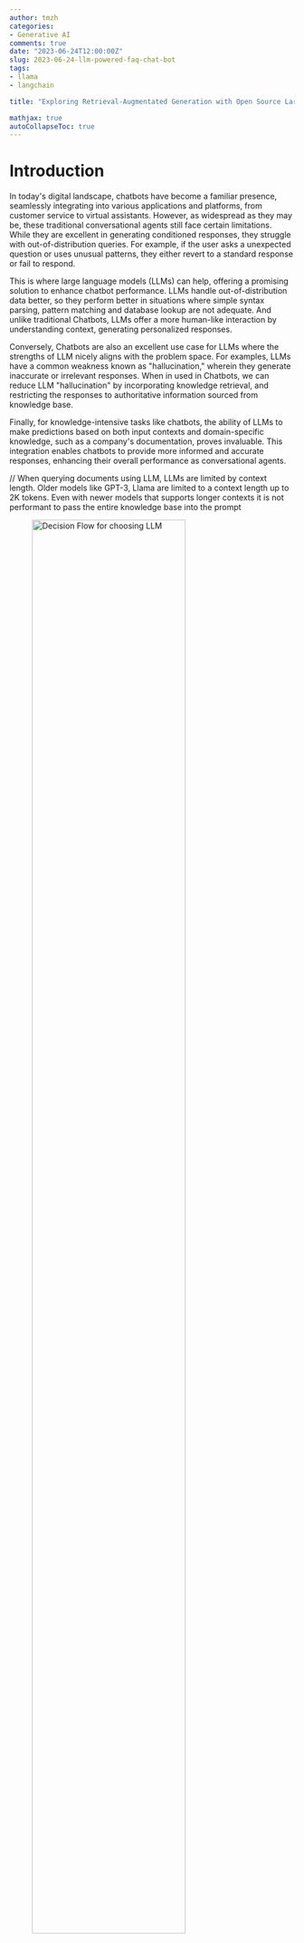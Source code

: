 ```yaml
---
author: tmzh
categories:
- Generative AI 
comments: true
date: "2023-06-24T12:00:00Z"
slug: 2023-06-24-llm-powered-faq-chat-bot
tags:
- llama
- langchain

title: "Exploring Retrieval-Augmentated Generation with Open Source Large Language Models"

mathjax: true
autoCollapseToc: true
---
```


# Introduction
In today's digital landscape, chatbots have become a familiar presence, seamlessly integrating into various applications and platforms, from customer service to virtual assistants. However, as widespread as they may be, these traditional conversational agents still face certain limitations. While they are excellent in generating conditioned responses, they struggle with out-of-distribution queries. For example, if the user asks a unexpected question or uses unusual patterns, they either revert to a standard response or fail to respond.

This is where large language models (LLMs) can help, offering a promising solution to enhance chatbot performance. LLMs handle out-of-distribution data better, so they perform better in situations where simple syntax parsing, pattern matching and database lookup are not adequate. And unlike traditional Chatbots, LLMs offer a more human-like interaction by understanding context, generating personalized responses. 

Conversely, Chatbots are also an excellent use case for LLMs where the strengths of LLM nicely aligns with the problem space. For examples, LLMs have a common weakness known as "hallucination," wherein they generate inaccurate or irrelevant responses. When in used in Chatbots, we can reduce LLM "hallucination" by  incorporating knowledge retrieval, and restricting the responses to authoritative information sourced from knowledge base. 

Finally, for knowledge-intensive tasks like chatbots, the ability of LLMs to make predictions based on both input contexts and domain-specific knowledge, such as a company's documentation, proves invaluable. This integration enables chatbots to provide more informed and accurate responses, enhancing their overall performance as conversational agents.

// When querying documents using LLM, LLMs are limited by context length. Older models like GPT-3, Llama are limited to a context length up to 2K tokens. Even with newer models that supports longer contexts it is not performant to pass the entire knowledge base into the prompt

<figure>
    <img src="/images/2023-06-25-decision-flow-for-chosing-llm.png"
         alt="Decision Flow for choosing LLM"
         width="80%">
    <figcaption><i>Source: Harnessing the Power of LLMs in Practice: A Survey on ChatGPT and Beyond 
(<a href="https://arxiv.org/pdf/2304.13712.pdf">arXiv:2304.13712</a>)
</i></figcaption>
</figure>

## Advantages of RAG over LLM-based question answering
1. RAG can answer based on facts not learned during the LLM training, without the need for fine-tuning. This is more relevant for specific knowledge domains such as internal company docs or for data outside the cut-off used for LLM training
2. RAG can provide traceability to its answers, enabling users to identify the sources of information

## Advantages of RAG over traditional chatbots
1. LLMs handle out-of-distribution data better, so they perform better in situations where simple syntax parsing, pattern matching and database lookup are not adequate. And unlike traditional Chatbots, LLMs offer a more human-like interaction by understanding context, generating personalized responses.
2. If the users query doesn't exactly match the question in our knowledge base, the response quality greatly suffers

## How RAG works



In this blog post, we will delve into the concepts behind retrieval-augmented generation using LLM. We will look at ways to run a LLM locally and also overcome hallucination by retrieving relevant responses from a pre-defined database and presenting them to the user, ensuring accurate and relevant information is provided.

# Semantic Search using Embeddings
One common approach is to perform semantic search using embedding-based lookup. Embeddings are numerical representations of a word, sentence or a document, while preserving the meaning of the text. The numerical representations in embeddings allows us to identify semantically similar text blocks by using numerical operations. To generate the embeddings, we split documents into small chunks, feed them to an embedding model and store the resulting vectors in a vector DB.

<figure>
    <img src="https://jxnl.github.io/instructor/blog/img/dumb_rag.png"
         alt="Decision Flow for choosing LLM"
         width="80%">
         <figcaption><i>Source: RAG is more than just embedding search
         (<a href="https://jxnl.github.io/instructor/blog/2023/09/17/rag-is-more-than-just-embedding-search/">Dumb RAG </a>)
</i></figcaption>
</figure>

Semantic search works by splitting documents into small chunks, feeding them to an embedding model and storing the resulting vectors into a vector DB. Relevant chunks are then retrieved 

# Retrieval Augmented Generation (RAG)

## Methodology
1. Process the document and split them into smaller chunks
2. Use an embedding model to create a vector representation of each chunk.
3. Create a vector store index using the chunks and respective embeddings.
4. Use the same embedding model to create an embedding of the input question
5. Fetch the top K relevant document chunks that are similar to the query embeddings. The similarity between embeddings is typically computed using metrics like cosine similarity or Euclidean distance. Higher similarity scores indicate a closer match between the query and the document, suggesting its relevance to the given context.
6. Use the retrieved chunks as context and generate a prompt to be sent to LLM
7. Get the contextual answer based on the documents retrieved


## Implementation
As explained above, generally two separate models are used: one for calculating embeddings and one for text generation. While it is possible to use one LLM for both embedding and text generation, processing large documents through a LLM can be expensive. Embedding models, unlike an LLM are not saddled with extraneous details needed for next token generation.

### Embeddings Model  
The embedding models are used to generate numerical representation of the textual documents which can be tailored for different downstream tasks and domains. We can use the [HuggingFace MTEB leaderboard](https://huggingface.co/spaces/mteb/leaderboard) to choose a model that fits our accuracy and capacity needs. For this demo, we will use `BAAI/bge-small-en-v1.5`.  This is a tiny model, less than 150 MB in size and 384 dimensions but it is sufficient for retrieval. With enough memory, we can use a larger model to generate embeddings.

### LLM (Large Language Model)
This model will be used to interpret the query and context from extracted chunks to provide an answer in human friendly manner. Choosing an appropriate model can be confusing in the beginning. 

LLMs are normally released as unaligned base models which simply take in text and predict next token. Bloom, Llama2, Mistral are examples of such base models. But for actual applications we use models fine-tuned from the base models.

Instruct models are trained on instruction–response pairs, so if you give it an instruction, the model assumes that it should continue with a response that obeys the instruction.

Mistral provides an instruction fine-tuned model: `Mistral-7B-Instruct-v0.1` which we will use to generate Chatbot responses. Mistral is a relatively small 7B model which is quick to load and generate results while performing well on various instruction-following tasks. Before Mistral, I was experimenting with WizardLM13B which was also serviceable. 

### Other tools
Leveraging the above concepts, we will demonstrate building a Chatbot using RAG. We will use the following libraries and tools:

* **Knowledge base** : For the knowledge base, we will use [E-commerce FAQ dataset](https://www.kaggle.com/datasets/saadmakhdoom/ecommerce-faq-chatbot-dataset) based on which the chatbot will answer users questions.
* **Vector Store**: `ChromaDB`. Since our FAQ dataset is very small, and we have a light embedding model, it is quite inexpensive to calculate the embeddings. So we will use in-memory non-persistent Chroma client. For more expensive embedding operations involving larger dataset or embedding model, we can use persistent store such one offered by ChromaDB itself or other options such as `pgVector`, `Pinecone` or `Weaviate`
* **Chat UI**: We will use Gradio to build Chat UI. Gradio makes it easy to serve ML solutions as a Web UI. 


## Implementation 

### Load documents
This chat dataset is in a JSON format as an array of key-value pairs. We can split it into chunks of `n` characters but to retain the information within each chunk, we can load each QnA as an individual chunk. 
```python
import json
from pathlib import Path
import uuid

file_path='./data/faq_dataset.json'
data = json.loads(Path(file_path).read_text())

documents = [json.dumps(q) for q in data['questions']] # encode QnA as json strings for generating embeddings
metadatas = data['questions'] # retain QnA as dict in metadata
ids = [str(uuid.uuid1()) for _ in documents] # unique identifier for the vectors
```

### Update index

```python

import chromadb
from chromadb.utils import embedding_functions

client = chromadb.Client()
emb_fn = embedding_functions.SentenceTransformerEmbeddingFunction(model_name="BAAI/bge-small-en-v1.5")

collection = client.create_collection(
    name="retrieval_qa",
    embedding_function=emb_fn,
    metadata={"hnsw:space": "cosine"} # l2 is the default
)
```

Here we are using `BAAI/bge-small-en-v1.5` model for embedding.  This is a tiny model, less than 150 MB in size and uses 384 dimensions to store semantic information, but it is sufficient for retrieval. Since embedding model needs to process a lot more tokens than answering model which only needs to process the prompt, it is better to keep it lightweight. It also helps if we are using external service like OpenAI for answering your prompt, that you don't need to upload the entire document. If we have enough memory, we can use a larger model to generate embeddings.

### Querying Index
We are all set 

```python
query = "How can I open an account?"
docs = collection.query(query_texts=[query], 
                        n_results=3)
```
	{'ids': [['d9b8bc80-7093-11ee-a189-00155d07b3f4',
	   'd9b8bee2-7093-11ee-a189-00155d07b3f4',
	   'd9b8bece-7093-11ee-a189-00155d07b3f4']],
	 'embeddings': None,
	 'documents': [['{"question": "How can I create an account?", "answer": "To create an account, click on the \'Sign Up\' button on the top right corner of our website and follow the instructions to complete the registration process."}',
	   '{"question": "Can I order without creating an account?", "answer": "Yes, you can place an order as a guest without creating an account. However, creating an account offers benefits such as order tracking and easier future purchases."}',
	   '{"question": "Do you have a loyalty program?", "answer": "Yes, we have a loyalty program where you can earn points for every purchase. These points can be redeemed for discounts on future orders. Please visit our website to learn more and join the program."}']],
	 'metadatas': [[{'question': 'How can I create an account?',
		'answer': "To create an account, click on the 'Sign Up' button on the top right corner of our website and follow the instructions to complete the registration process."},
	   {'question': 'Can I order without creating an account?',
		'answer': 'Yes, you can place an order as a guest without creating an account. However, creating an account offers benefits such as order tracking and easier future purchases.'},
	   {'question': 'Do you have a loyalty program?',
		'answer': 'Yes, we have a loyalty program where you can earn points for every purchase. These points can be redeemed for discounts on future orders. Please visit our website to learn more and join the program.'}]],
	 'distances': [[0.19405025243759155, 0.3536655902862549, 0.3666747808456421]]}
For simple use cases, it may be sufficient to return the top match. Note that in ChromaDB the default distance function is `l2` however other distance functions are also available:

| Distance          | Parameter | Equation                                                                                                                |
|-------------------|-----------|-------------------------------------------------------------------------------------------------------------------------|
| Squared L2        | `l2`      | $$ d = \sum\left(A_i-B_i\right)^2 $$                                                                                    |
| Inner product     | `ip`      | $$d = 1.0 - \sum\left(A_i \times B_i\right) $$                                                                          |
| Cosine Similarity | `cosine`  | $$d = 1.0 - \frac{\sum\left(A_i \times B_i\right)}{\sqrt{\sum\left(A_i^2\right)} \cdot \sqrt{\sum\left(B_i^2\right)}}$$ |

But . For example, for the below query:

```python
query = "What are the conditions for requesting a refund? Do I need to keep the receipt?"
docs = collection.query(query_texts=[query],
                        n_results=3)

```
The top 3 responses are:

	[[{'question': "Can I return a product without a receipt?",
	   'answer':  "A receipt or proof of purchase is usually required for returns. Please refer to our return policy or contact our customer support team for assistance."},
	  {'question': "Can I return a product if I no longer have the original receipt?",
	   'answer':  "While a receipt is preferred for returns, we may be able to assist you without it. Please contact our customer support team for further guidance."},
	  {'question': "What is your return policy?",
	   'answer':  "Our return policy allows you to return products within 30 days of purchase for a full refund, provided they are in their original condition and packaging. Please refer to our Returns page for detailed instructions."}
	  ]]

Clearly just returning answer for the closest matched question will be incomplete and unsatisfactory for the user. This is where RAG can help.

### Retrieval Augmented Generation (RAG)
RAG uses the above semantic search to retrieve relevant pieces of information from knowledge base. But instead of just returning the closest match, we leverage a LLM to process these relevant chunks of information as additional context and generate a response. 

![Retrieval Augmented Generation](/images/2023-06-25-retrieval-qa.svg)

LLMs are often trained and released as unaligned base models initially which simply take in text and predict next token. Bloom, Llama2, Mistral are examples of such base models. But for practical use we often require models that are further fine-tuned for the task. For RAG and generally speaking for chat agents we need `Instruct models` that are further fine-tuned on instruction-response pairs. 

**Loading a model**

For this demonstration I used an instruction fine-tuned model [`Mistral-7B-Instruct-v0.1`](https://docs.mistral.ai/llm/mistral-instruct-v0.1) from Mistral. The Mistral model is in particular impressive for the quality of its text generation given the relatively small model size (7B). This leads to quite performant prompt evaluation and response generation. I used `GPTQ` quantized version which further reduces the model size and improves the prompt evaluation and token generation throughput significantly.

> GPTQ models are quantized versions that reduces memory requirements with a slight [tradeoff](https://github.com/ggerganov/llama.cpp/pull/1684) of intelligence. Hugging Face transformers supports loading of GPTQ models since version `4.32.0` using AutoGPTQ library. You can learn more about this [here](https://huggingface.co/blog/gptq-integration)


```python
import torch
import transformers
from transformers import AutoModelForCausalLM, AutoTokenizer

models = {
    "wizardLM-7B-HF" : "TheBloke/wizardLM-7B-HF",
    "wizard-vicuna-13B-GPTQ" : "TheBloke/wizard-vicuna-13B-GPTQ",
    "WizardLM-13B" : "TheBloke/WizardLM-13B-V1.0-Uncensored-GPTQ",
    "Llama-2-7B" : "TheBloke/Llama-2-7b-Chat-GPTQ",
    "Vicuna-13B" : "TheBloke/vicuna-13B-v1.5-GPTQ",
    "WizardLM-13B-V1.2" : "TheBloke/WizardLM-13B-V1.2-GPTQ", 
    "Mistral-7B" : "TheBloke/Mistral-7B-Instruct-v0.1-GPTQ"
}

model_name = "Mistral-7B"
tokenizer = AutoTokenizer.from_pretrained(models[model_name])
model = AutoModelForCausalLM.from_pretrained(models[model_name], 
                                             torch_dtype=torch.float16, 
                                             device_map="auto")
```

Alternately you can use any of the other instruct models. I have had good results with `WizardLM-13B` as well. Note that the models we choose must fit the VRAM of your GPU. Often you can find the memory requirements of a model in their Hugging Face such as [here](https://huggingface.co/TheBloke/Mistral-7B-Instruct-v0.1-GPTQ).



**Building a prompt**

Every instruct model works best when we provide it with prompts as per a specific template which it was trained on. Since this template can vary between models, to reliably apply model specific chat template, we can use [Transformers chat template](https://huggingface.co/docs/transformers/main/chat_templating), which allows us to format a list of messages as per model specific chat template.

```python
chat = [
    {"role": "user", "content": "Hello, how are you?"},
    {"role": "assistant", "content": "I'm doing great. How can I help you today?"},
    {"role": "user", "content": "I'd like to show off how chat templating works!"},
]

tokenizer.use_default_system_prompt = True
tokenizer.apply_chat_template(chat, tokenize=False)
```
`<s>[INST] <<SYS>>\nYou are a helpful, respectful and honest support executive. Always answer as helpfully as possible, while being safe. While answering, use the information provided in the earlier conversations only. If the information is not present in the prior conversation, or If you don't know the answer to a question, please don't share false information. If a question does not make any sense, or is not factually coherent, explain why instead of answering something not correct. \n<</SYS>>\n\nHello, how are you? [/INST] I'm doing great. How can I help you today? </s><s>[INST] I'd like to show off how chat templating works! [/INST]`

In our case, we want to customize the system prompt to pass the retrieved document chunks as a context for QnA. 
This is done by disabling the default system prompt and configuring the tokenizer to use `default_chat_template`. This allows us to override the message for system role. 

```python
chat = []
system_message = "You are a helpful, respectful and honest support executive. Always be as helpfully as possible, while being correct. If a question does not make any sense, or is not factually coherent, explain why instead of answering something not correct. Use the following piece of context to answer the questions. If the information is not present in the provided context, answer that you don't know. Please don't share false information."

for d in docs['metadatas'][0]:
    # append context to system message
    system_message += f"\n Question: {d['question']} \n Answer: {d['answer']}"
    
chat.append({"role": "system", "content": system_message})
chat.append({"role": "user", "content": query})

prompt = tokenizer.apply_chat_template(chat, tokenize=False)
```
For our example the constructed prompt looks like this:

    <s>[INST] <<SYS>>
    You are a helpful, respectful and honest support executive. Always be as helpfully as possible, while being correct. If a question does not make any sense, or is not factually coherent, explain why instead of answering something not correct. Use the following piece of context to answer the questions. If the information is not present in the provided context, answer that you don't know. Please don't share false information.
    Question: How can I create an account?
    Answer: To create an account, click on the 'Sign Up' button on the top right corner of our website and follow the instructions to complete the registration process.
    Question: Can I order without creating an account?
    Answer: Yes, you can place an order as a guest without creating an account. However, creating an account offers benefits such as order tracking and easier future purchases.
    Question: Do you have a loyalty program?
    Answer: Yes, we have a loyalty program where you can earn points for every purchase. These points can be redeemed for discounts on future orders. Please visit our website to learn more and join the program.
    <</SYS>>

    How can I open an account? [/INST]

**Generating a response**

Now we have everything needed to generate a user-friendly response from LLM. 

```python
encodeds = tokenizer.apply_chat_template(chat, return_tensors="pt")

model_inputs = encodeds.to(model.device)
model.to(model.device)

generated_ids = model.generate(model_inputs, max_new_tokens=100, do_sample=True)
answer = tokenizer.batch_decode(generated_ids[:, model_inputs.shape[1]:])[0]
```
    <s>[INST] <<SYS>>
    You are a helpful, respectful and honest support executive. Always be as helpfully as possible, while being correct. If a question does not make any sense, or is not factually coherent, explain why instead of answering something not correct. Use the following piece of context to answer the questions. If the information is not present in the provided context, answer that you don't know. Please don't share false information.
    Question: How can I create an account?
    Answer: To create an account, click on the 'Sign Up' button on the top right corner of our website and follow the instructions to complete the registration process.
    Question: Can I order without creating an account?
    Answer: Yes, you can place an order as a guest without creating an account. However, creating an account offers benefits such as order tracking and easier future purchases.
    Question: Do you have a loyalty program?
    Answer: Yes, we have a loyalty program where you can earn points for every purchase. These points can be redeemed for discounts on future orders. Please visit our website to learn more and join the program.
    <</SYS>>

    How can I open an account? [/INST] To open an account, click on the 'Sign Up' button on the top right corner of our website and follow the instructions to complete the registration process.</s>

Everything after the last token `[/INST]` is the response we seek. Keep in mind that, from an LLM perspective generating responses is merely continuing the text prompt that we passed to it. To retrieve the generated response we need to index from the input prompt length.

```python
answer = tokenizer.batch_decode(generated_ids[:, model_inputs.shape[1]:])[0]
```


**Building a Chat UI**
Now we have all the necessary ingredients to build a chatbot. Gradio library offers several ready-made components which simplifies the process of building a Chat UI. We need to wrap our token generation process as below:

```python
import gradio as gr

with gr.Blocks() as chatbot:
    with gr.Row():
        answer_block = gr.Textbox(label="Answers", lines=2)
        question = gr.Textbox(label="Question")
        generate = gr.Button(value="Ask")
        generate.click(respond, inputs=question, outputs=[answer_block, global_state, exampleso])

chatbot.launch()
```
Along with generating a response, we can also give a list of references to let the user know the source of truth for responses. We can also suggest other relevant questions that the users can click to follow. With these additions, the code for chat component is as follows:

```python
import gradio as gr
import random

samples = [
    ["How can I return a product?"],
    ["What is the return policy?"],
    ["How can I contact customer support?"],
]


def update_examples():
    global samples
    samples = get_new_examples()
    return gr.Dataset.update(samples=samples)


def respond(query):
    global samples
    docs = collection.query(query_texts=[query], n_results=3)
    chat = []
    related_questions = []
    references = "## References\n"

    system_message = "You are a helpful, respectful and honest support executive. Always be as helpfully as possible, while being correct. If a question does not make any sense, or is not factually coherent, explain why instead of answering something not correct. Use the following piece of context to answer the questions. If the information is not present in the provided context, answer that you don't know. Please don't share false information."

    for d in docs['metadatas'][0]:
        # prepare chat template
        system_message += f"\n Question: {d['question']} \n Answer: {d['answer']}"

        # Update references
        references += f"**{d['question']}**\n\n"
        references += f"> {d['answer']}\n\n"

        # Update related questions
        related_questions.append([d['question']])

    chat.append({"role": "system", "content": system_message})
    chat.append({"role": "user", "content": query})

    prompt = tokenizer.apply_chat_template(chat, tokenize=False)

    encodeds = tokenizer.apply_chat_template(chat, return_tensors="pt")

    model_inputs = encodeds.to(model.device)
    model.to(model.device)

    generated_ids = model.generate(model_inputs, max_new_tokens=100, do_sample=True)
    answer = tokenizer.batch_decode(generated_ids[:, model_inputs.shape[1]:])[0]

    related = gr.Dataset.update(samples=related_questions)

    return [answer, references, related]


def load_example(example_id):
    global samples
    return samples[example_id][0]


with gr.Blocks() as chatbot:
    with gr.Row():
        with gr.Column():
            answer_block = gr.Textbox(label="Answers", lines=2)
            question = gr.Textbox(label="Question")
            examples = gr.Dataset(samples=samples, components=[question], label="Similar questions", type="index")
            generate = gr.Button(value="Ask")
        with gr.Column():
            references_block = gr.Markdown("## References\n", label="global variable")

        examples.click(load_example, inputs=[examples], outputs=[question])
        generate.click(respond, inputs=question, outputs=[answer_block, references_block, examples])

chatbot.launch()
```


# Reference
* https://arxiv.org/abs/2005.11401
* https://jxnl.github.io/instructor/blog/2023/09/17/rag-is-more-than-just-embedding-search/
* https://docs.aws.amazon.com/sagemaker/latest/dg/jumpstart-foundation-models-customize-rag.html
* https://scriv.ai/guides/retrieval-augmented-generation-overview/?utm_source=pocket_saves
* https://github.com/aws-samples/amazon-bedrock-workshop/blob/main/03_QuestionAnswering/01_qa_w_rag_claude.ipynb
* https://research.ibm.com/blog/retrieval-augmented-generation-RAG